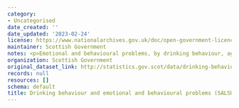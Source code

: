 ```yaml
---
category:
- Uncategorised
date_created: ''
date_updated: '2023-02-24'
license: https://www.nationalarchives.gov.uk/doc/open-government-licence/version/3/
maintainer: Scottish Government
notes: <p>Emotional and behavioural problems, by drinking behaviour, age, and gender</p>
organization: Scottish Government
original_dataset_link: http://statistics.gov.scot/data/drinking-behaviour-and-emotional-and-behavioural-problems-salsus
records: null
resources: []
schema: default
title: Drinking behaviour and emotional and behavioural problems (SALSUS)
---
```

